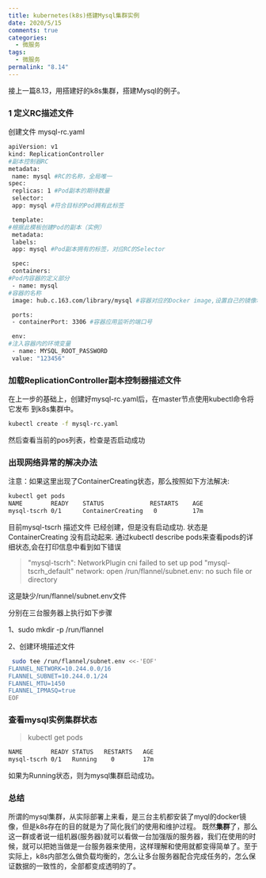 ```yaml
---
title: kubernetes(k8s)搭建Mysql集群实例
date: 2020/5/15
comments: true
categories:
  - 微服务
tags:
  - 微服务
permalink: "8.14"
---
```

接上一篇8.13，用搭建好的k8s集群，搭建Mysql的例子。

### 1 定义RC描述文件

创建文件 mysql-rc.yaml

```sh
apiVersion: v1
kind: ReplicationController
#副本控制器RC
metadata:
 name: mysql #RC的名称，全局唯⼀
spec:
 replicas: 1 #Pod副本的期待数量
 selector:
 app: mysql #符合⽬标的Pod拥有此标签

 template:
#根据此模板创建Pod的副本（实例）
 metadata:
 labels:
 app: mysql #Pod副本拥有的标签，对应RC的Selector

 spec:
 containers:
#Pod内容器的定义部分
 - name: mysql
#容器的名称
 image: hub.c.163.com/library/mysql #容器对应的Docker image,设置自己的镜像地址

 ports:
 - containerPort: 3306 #容器应⽤监听的端⼝号

 env:
#注⼊容器内的环境变量
 - name: MYSQL_ROOT_PASSWORD
 value: "123456"
```

### 加载ReplicationController副本控制器描述⽂件

在上一步的基础上，创建好mysql-rc.yaml后，在master节点使⽤kubectl命令将它发布
到k8s集群中。

```sh
kubectl create -f mysql-rc.yaml
```

然后查看当前的pos列表，检查是否启动成功

### 出现网络异常的解决办法

注意：如果这⾥出现了ContainerCreating状态，那么按照如下方法解决:

```sh
kubectl get pods
NAME        READY    STATUS             RESTARTS    AGE
mysql-tscrh 0/1      ContainerCreating   0          17m
```

⽬前mysql-tscrh 描述⽂件 已经创建，但是没有启动成功. 状态是ContainerCreating 没有启动起来.
通过kubectl describe pods来查看pods的详细状态,会在打印信息中看到如下错误

>"mysql-tscrh": NetworkPlugin cni failed to set up
pod "mysql-tscrh_default"  network: open
/run/flannel/subnet.env: no such file or directory

这是缺少/run/flannel/subnet.env⽂件

分别在三台服务器上执⾏如下步骤

1、sudo mkdir -p /run/flannel

2、创建环境描述⽂件

```sh
 sudo tee /run/flannel/subnet.env <<-'EOF'
FLANNEL_NETWORK=10.244.0.0/16
FLANNEL_SUBNET=10.244.0.1/24
FLANNEL_MTU=1450
FLANNEL_IPMASQ=true
EOF
```

### 查看mysql实例集群状态

>kubectl get pods  

```txt
NAME        READY STATUS   RESTARTS   AGE  
mysql-tscrh 0/1   Running    0        17m
```

如果为Running状态，则为mysql集群启动成功。

### 总结

所谓的mysql集群，从实际部署上来看，是三台主机都安装了myql的docker镜像，但是k8s存在的目的就是为了简化我们的使用和维护过程。
既然**集群**了，那么这一群或者说一组机器(服务器)就可以看做一台加强版的服务器，我们在使用的时候，就可以把她当做是一台服务器来使用，这样理解和使用就都变得简单了。至于实际上，k8s内部怎么做负载均衡的，怎么让多台服务器配合完成任务的，怎么保证数据的一致性的，全部都变成透明的了。
